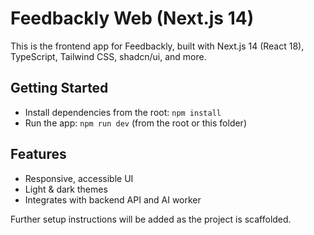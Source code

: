# Feedbackly Web (Next.js 14)

This is the frontend app for Feedbackly, built with Next.js 14 (React 18), TypeScript, Tailwind CSS, shadcn/ui, and more.

## Getting Started

- Install dependencies from the root: `npm install`
- Run the app: `npm run dev` (from the root or this folder)

## Features
- Responsive, accessible UI
- Light & dark themes
- Integrates with backend API and AI worker

Further setup instructions will be added as the project is scaffolded.